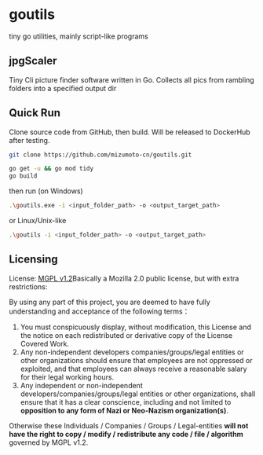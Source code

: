 # goutils

tiny go utilities, mainly script-like programs

## jpgScaler

Tiny Cli picture finder software written in Go. Collects all pics from rambling folders into a specified output dir

## Quick Run

Clone source code from GitHub, then build. Will be released to DockerHub after testing.

```bash
git clone https://github.com/mizumoto-cn/goutils.git
```

```bash
go get -u && go mod tidy
go build
```

then run (on Windows)

```bash
.\goutils.exe -i <input_folder_path> -o <output_target_path>
```

or Linux/Unix-like

```bash
.\goutils -i <input_folder_path> -o <output_target_path>
```

## Licensing

License: [MGPL v1.2](/License/Mizumoto%20General%20Public%20License%20v1.2.md)Basically a Mozilla 2.0 public license, but with extra restrictions:

By using any part of this project, you are deemed to have fully understanding and acceptance of the following terms：

1. You must conspicuously display, without modification, this License and the notice on each redistributed or derivative copy of the License Covered Work.
2. Any non-independent developers companies/groups/legal entities or other organizations should ensure that employees are not oppressed or exploited, and that employees can always receive a reasonable salary for their legal working hours.
3. Any independent or non-independent developers/companies/groups/legal entities or other organizations, shall ensure that it has a clear conscience, including and not limited to **opposition to any form of Nazi or Neo-Nazism organization(s)**.

Otherwise these Individuals / Companies / Groups / Legal-entities **will not have the right to copy / modify / redistribute any code / file / algorithm** governed by MGPL v1.2.